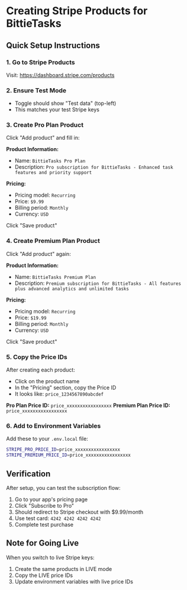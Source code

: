 # Creating Stripe Products for BittieTasks

## Quick Setup Instructions

### 1. Go to Stripe Products
Visit: https://dashboard.stripe.com/products

### 2. Ensure Test Mode
- Toggle should show "Test data" (top-left)
- This matches your test Stripe keys

### 3. Create Pro Plan Product
Click "Add product" and fill in:

**Product Information:**
- Name: `BittieTasks Pro Plan`
- Description: `Pro subscription for BittieTasks - Enhanced task features and priority support`

**Pricing:**
- Pricing model: `Recurring`
- Price: `$9.99`
- Billing period: `Monthly`
- Currency: `USD`

Click "Save product"

### 4. Create Premium Plan Product  
Click "Add product" again:

**Product Information:**
- Name: `BittieTasks Premium Plan`  
- Description: `Premium subscription for BittieTasks - All features plus advanced analytics and unlimited tasks`

**Pricing:**
- Pricing model: `Recurring`
- Price: `$19.99` 
- Billing period: `Monthly`
- Currency: `USD`

Click "Save product"

### 5. Copy the Price IDs
After creating each product:
- Click on the product name
- In the "Pricing" section, copy the Price ID
- It looks like: `price_1234567890abcdef`

**Pro Plan Price ID:** `price_xxxxxxxxxxxxxxxxx`
**Premium Plan Price ID:** `price_xxxxxxxxxxxxxxxxx`

### 6. Add to Environment Variables
Add these to your `.env.local` file:

```bash
STRIPE_PRO_PRICE_ID=price_xxxxxxxxxxxxxxxxx
STRIPE_PREMIUM_PRICE_ID=price_xxxxxxxxxxxxxxxxx
```

## Verification
After setup, you can test the subscription flow:
1. Go to your app's pricing page
2. Click "Subscribe to Pro"  
3. Should redirect to Stripe checkout with $9.99/month
4. Use test card: `4242 4242 4242 4242`
5. Complete test purchase

## Note for Going Live
When you switch to live Stripe keys:
1. Create the same products in LIVE mode
2. Copy the LIVE price IDs  
3. Update environment variables with live price IDs